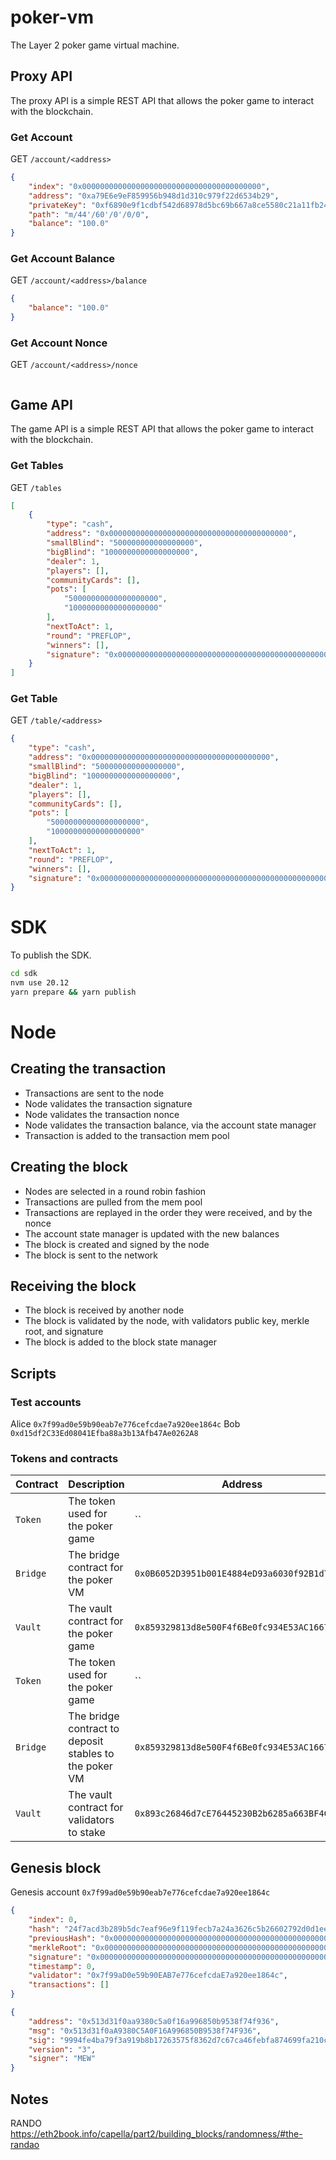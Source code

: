 # poker-vm

The Layer 2 poker game virtual machine.

## Proxy API

The proxy API is a simple REST API that allows the poker game to interact with the blockchain.

### Get Account

GET `/account/<address>`

```json
{
    "index": "0x0000000000000000000000000000000000000000",
    "address": "0xa79E6e9eF859956b948d1d310c979f22d6534b29",
    "privateKey": "0xf6890e9f1cdbf542d68978d5bc69b667a8ce5580c21a11fb24de7a5acb463211",
    "path": "m/44'/60'/0'/0/0",
    "balance": "100.0"
}
```

### Get Account Balance

GET `/account/<address>/balance`

```json
{
    "balance": "100.0"
}
```

### Get Account Nonce

GET `/account/<address>/nonce`

```json

```

## Game API

The game API is a simple REST API that allows the poker game to interact with the blockchain.

### Get Tables

GET `/tables`

```json
[
    {
        "type": "cash",
        "address": "0x0000000000000000000000000000000000000000",
        "smallBlind": "500000000000000000",
        "bigBlind": "1000000000000000000",
        "dealer": 1,
        "players": [],
        "communityCards": [],
        "pots": [
            "50000000000000000000",
            "10000000000000000000"
        ],
        "nextToAct": 1,
        "round": "PREFLOP",
        "winners": [],
        "signature": "0x0000000000000000000000000000000000000000000000000000000000000000"
    }
]
```

### Get Table

GET `/table/<address>`

```json
{
    "type": "cash",
    "address": "0x0000000000000000000000000000000000000000",
    "smallBlind": "500000000000000000",
    "bigBlind": "1000000000000000000",
    "dealer": 1,
    "players": [],
    "communityCards": [],
    "pots": [
        "50000000000000000000",
        "10000000000000000000"
    ],
    "nextToAct": 1,
    "round": "PREFLOP",
    "winners": [],
    "signature": "0x0000000000000000000000000000000000000000000000000000000000000000"
}
```

# SDK

To publish the SDK.

```bash
cd sdk
nvm use 20.12
yarn prepare && yarn publish
```

# Node
## Creating the transaction

-   Transactions are sent to the node
-   Node validates the transaction signature
-   Node validates the transaction nonce
-   Node validates the transaction balance, via the account state manager
-   Transaction is added to the transaction mem pool

## Creating the block

-   Nodes are selected in a round robin fashion
-   Transactions are pulled from the mem pool
-   Transactions are replayed in the order they were received, and by the nonce
-   The account state manager is updated with the new balances
-   The block is created and signed by the node
-   The block is sent to the network

## Receiving the block

-   The block is received by another node
-   The block is validated by the node, with validators public key, merkle root, and signature
-   The block is added to the block state manager

## Scripts

### Test accounts

Alice `0x7f99ad0e59b90eab7e776cefcdae7a920ee1864c`
Bob `0xd15df2C33Ed08041Efba88a3b13Afb47Ae0262A8`


### Tokens and contracts

| Contract | Description                            | Address                                      | Network |
| -------- | -------------------------------------- | -------------------------------------------- | ------- |
| `Token`  | The token used for the poker game      | ``                                           | ``      |
| `Bridge` | The bridge contract for the poker VM | `0x0B6052D3951b001E4884eD93a6030f92B1d76cf0` | `base`  |
| `Vault`  | The vault contract for the poker game  | `0x859329813d8e500F4f6Be0fc934E53AC16670fa0` | `base`  |
| `Token`  | The token used for the poker game      | ``                                           | ``      |
| `Bridge` | The bridge contract to deposit stables to the poker VM | `0x859329813d8e500F4f6Be0fc934E53AC16670fa0` | `mainnet`  |
| `Vault`  | The vault contract for validators to stake | `0x893c26846d7cE76445230B2b6285a663BF4C3BF5` | `mainnet`  |

## Genesis block

Genesis account `0x7f99ad0e59b90eab7e776cefcdae7a920ee1864c`

```json
{
    "index": 0,
    "hash": "24f7acd3b289b5dc7eaf96e9f119fecb7a24a3626c5b26602792d0d1ee8571b7",
    "previousHash": "0x0000000000000000000000000000000000000000000000000000000000000000",
    "merkleRoot": "0x0000000000000000000000000000000000000000000000000000000000000000",
    "signature": "0x0000000000000000000000000000000000000000000000000000000000000000",
    "timestamp": 0,
    "validator": "0x7f99aD0e59b90EAB7e776cefcdaE7a920ee1864c",
    "transactions": []
}
```

```json
{
    "address": "0x513d31f0aa9380c5a0f16a996850b9538f74f936",
    "msg": "0x513d31f0aA9380C5A0F16A996850B9538f74F936",
    "sig": "9994fe4ba79f3a919b8b17263575f8362d7c67ca46febfa874699fa210cf87563c042de9b07bdc33c80727eb73e93394c6064c7989ebeb0aca79f4c5276cfd8e1c",
    "version": "3",
    "signer": "MEW"
}
```


## Notes

RANDO https://eth2book.info/capella/part2/building_blocks/randomness/#the-randao
